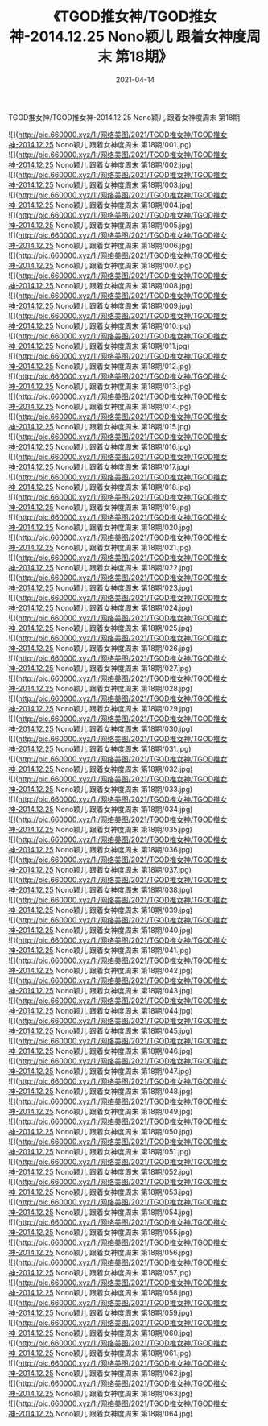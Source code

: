 ﻿---
layout: post
title:  《TGOD推女神/TGOD推女神-2014.12.25 Nono颖儿 跟着女神度周末 第18期》
date:   2021-04-14
img: http://pic.660000.xyz/1:/网络美图/2021/TGOD推女神/TGOD推女神-2014.12.25 Nono颖儿 跟着女神度周末 第18期/000.jpg
categories: [美女, 清纯, 唯美]
---

TGOD推女神/TGOD推女神-2014.12.25 Nono颖儿 跟着女神度周末 第18期

 ![](http://pic.660000.xyz/1:/网络美图/2021/TGOD推女神/TGOD推女神-2014.12.25 Nono颖儿 跟着女神度周末 第18期/001.jpg) <br>![](http://pic.660000.xyz/1:/网络美图/2021/TGOD推女神/TGOD推女神-2014.12.25 Nono颖儿 跟着女神度周末 第18期/002.jpg) <br>![](http://pic.660000.xyz/1:/网络美图/2021/TGOD推女神/TGOD推女神-2014.12.25 Nono颖儿 跟着女神度周末 第18期/003.jpg) <br>![](http://pic.660000.xyz/1:/网络美图/2021/TGOD推女神/TGOD推女神-2014.12.25 Nono颖儿 跟着女神度周末 第18期/004.jpg) <br>![](http://pic.660000.xyz/1:/网络美图/2021/TGOD推女神/TGOD推女神-2014.12.25 Nono颖儿 跟着女神度周末 第18期/005.jpg) <br>![](http://pic.660000.xyz/1:/网络美图/2021/TGOD推女神/TGOD推女神-2014.12.25 Nono颖儿 跟着女神度周末 第18期/006.jpg) <br>![](http://pic.660000.xyz/1:/网络美图/2021/TGOD推女神/TGOD推女神-2014.12.25 Nono颖儿 跟着女神度周末 第18期/007.jpg) <br>![](http://pic.660000.xyz/1:/网络美图/2021/TGOD推女神/TGOD推女神-2014.12.25 Nono颖儿 跟着女神度周末 第18期/008.jpg) <br>![](http://pic.660000.xyz/1:/网络美图/2021/TGOD推女神/TGOD推女神-2014.12.25 Nono颖儿 跟着女神度周末 第18期/009.jpg) <br>![](http://pic.660000.xyz/1:/网络美图/2021/TGOD推女神/TGOD推女神-2014.12.25 Nono颖儿 跟着女神度周末 第18期/010.jpg) <br>![](http://pic.660000.xyz/1:/网络美图/2021/TGOD推女神/TGOD推女神-2014.12.25 Nono颖儿 跟着女神度周末 第18期/011.jpg) <br>![](http://pic.660000.xyz/1:/网络美图/2021/TGOD推女神/TGOD推女神-2014.12.25 Nono颖儿 跟着女神度周末 第18期/012.jpg) <br>![](http://pic.660000.xyz/1:/网络美图/2021/TGOD推女神/TGOD推女神-2014.12.25 Nono颖儿 跟着女神度周末 第18期/013.jpg) <br>![](http://pic.660000.xyz/1:/网络美图/2021/TGOD推女神/TGOD推女神-2014.12.25 Nono颖儿 跟着女神度周末 第18期/014.jpg) <br>![](http://pic.660000.xyz/1:/网络美图/2021/TGOD推女神/TGOD推女神-2014.12.25 Nono颖儿 跟着女神度周末 第18期/015.jpg) <br>![](http://pic.660000.xyz/1:/网络美图/2021/TGOD推女神/TGOD推女神-2014.12.25 Nono颖儿 跟着女神度周末 第18期/016.jpg) <br>![](http://pic.660000.xyz/1:/网络美图/2021/TGOD推女神/TGOD推女神-2014.12.25 Nono颖儿 跟着女神度周末 第18期/017.jpg) <br>![](http://pic.660000.xyz/1:/网络美图/2021/TGOD推女神/TGOD推女神-2014.12.25 Nono颖儿 跟着女神度周末 第18期/018.jpg) <br>![](http://pic.660000.xyz/1:/网络美图/2021/TGOD推女神/TGOD推女神-2014.12.25 Nono颖儿 跟着女神度周末 第18期/019.jpg) <br>![](http://pic.660000.xyz/1:/网络美图/2021/TGOD推女神/TGOD推女神-2014.12.25 Nono颖儿 跟着女神度周末 第18期/020.jpg) <br>![](http://pic.660000.xyz/1:/网络美图/2021/TGOD推女神/TGOD推女神-2014.12.25 Nono颖儿 跟着女神度周末 第18期/021.jpg) <br>![](http://pic.660000.xyz/1:/网络美图/2021/TGOD推女神/TGOD推女神-2014.12.25 Nono颖儿 跟着女神度周末 第18期/022.jpg) <br>![](http://pic.660000.xyz/1:/网络美图/2021/TGOD推女神/TGOD推女神-2014.12.25 Nono颖儿 跟着女神度周末 第18期/023.jpg) <br>![](http://pic.660000.xyz/1:/网络美图/2021/TGOD推女神/TGOD推女神-2014.12.25 Nono颖儿 跟着女神度周末 第18期/024.jpg) <br>![](http://pic.660000.xyz/1:/网络美图/2021/TGOD推女神/TGOD推女神-2014.12.25 Nono颖儿 跟着女神度周末 第18期/025.jpg) <br>![](http://pic.660000.xyz/1:/网络美图/2021/TGOD推女神/TGOD推女神-2014.12.25 Nono颖儿 跟着女神度周末 第18期/026.jpg) <br>![](http://pic.660000.xyz/1:/网络美图/2021/TGOD推女神/TGOD推女神-2014.12.25 Nono颖儿 跟着女神度周末 第18期/027.jpg) <br>![](http://pic.660000.xyz/1:/网络美图/2021/TGOD推女神/TGOD推女神-2014.12.25 Nono颖儿 跟着女神度周末 第18期/028.jpg) <br>![](http://pic.660000.xyz/1:/网络美图/2021/TGOD推女神/TGOD推女神-2014.12.25 Nono颖儿 跟着女神度周末 第18期/029.jpg) <br>![](http://pic.660000.xyz/1:/网络美图/2021/TGOD推女神/TGOD推女神-2014.12.25 Nono颖儿 跟着女神度周末 第18期/030.jpg) <br>![](http://pic.660000.xyz/1:/网络美图/2021/TGOD推女神/TGOD推女神-2014.12.25 Nono颖儿 跟着女神度周末 第18期/031.jpg) <br>![](http://pic.660000.xyz/1:/网络美图/2021/TGOD推女神/TGOD推女神-2014.12.25 Nono颖儿 跟着女神度周末 第18期/032.jpg) <br>![](http://pic.660000.xyz/1:/网络美图/2021/TGOD推女神/TGOD推女神-2014.12.25 Nono颖儿 跟着女神度周末 第18期/033.jpg) <br>![](http://pic.660000.xyz/1:/网络美图/2021/TGOD推女神/TGOD推女神-2014.12.25 Nono颖儿 跟着女神度周末 第18期/034.jpg) <br>![](http://pic.660000.xyz/1:/网络美图/2021/TGOD推女神/TGOD推女神-2014.12.25 Nono颖儿 跟着女神度周末 第18期/035.jpg) <br>![](http://pic.660000.xyz/1:/网络美图/2021/TGOD推女神/TGOD推女神-2014.12.25 Nono颖儿 跟着女神度周末 第18期/036.jpg) <br>![](http://pic.660000.xyz/1:/网络美图/2021/TGOD推女神/TGOD推女神-2014.12.25 Nono颖儿 跟着女神度周末 第18期/037.jpg) <br>![](http://pic.660000.xyz/1:/网络美图/2021/TGOD推女神/TGOD推女神-2014.12.25 Nono颖儿 跟着女神度周末 第18期/038.jpg) <br>![](http://pic.660000.xyz/1:/网络美图/2021/TGOD推女神/TGOD推女神-2014.12.25 Nono颖儿 跟着女神度周末 第18期/039.jpg) <br>![](http://pic.660000.xyz/1:/网络美图/2021/TGOD推女神/TGOD推女神-2014.12.25 Nono颖儿 跟着女神度周末 第18期/040.jpg) <br>![](http://pic.660000.xyz/1:/网络美图/2021/TGOD推女神/TGOD推女神-2014.12.25 Nono颖儿 跟着女神度周末 第18期/041.jpg) <br>![](http://pic.660000.xyz/1:/网络美图/2021/TGOD推女神/TGOD推女神-2014.12.25 Nono颖儿 跟着女神度周末 第18期/042.jpg) <br>![](http://pic.660000.xyz/1:/网络美图/2021/TGOD推女神/TGOD推女神-2014.12.25 Nono颖儿 跟着女神度周末 第18期/043.jpg) <br>![](http://pic.660000.xyz/1:/网络美图/2021/TGOD推女神/TGOD推女神-2014.12.25 Nono颖儿 跟着女神度周末 第18期/044.jpg) <br>![](http://pic.660000.xyz/1:/网络美图/2021/TGOD推女神/TGOD推女神-2014.12.25 Nono颖儿 跟着女神度周末 第18期/045.jpg) <br>![](http://pic.660000.xyz/1:/网络美图/2021/TGOD推女神/TGOD推女神-2014.12.25 Nono颖儿 跟着女神度周末 第18期/046.jpg) <br>![](http://pic.660000.xyz/1:/网络美图/2021/TGOD推女神/TGOD推女神-2014.12.25 Nono颖儿 跟着女神度周末 第18期/047.jpg) <br>![](http://pic.660000.xyz/1:/网络美图/2021/TGOD推女神/TGOD推女神-2014.12.25 Nono颖儿 跟着女神度周末 第18期/048.jpg) <br>![](http://pic.660000.xyz/1:/网络美图/2021/TGOD推女神/TGOD推女神-2014.12.25 Nono颖儿 跟着女神度周末 第18期/049.jpg) <br>![](http://pic.660000.xyz/1:/网络美图/2021/TGOD推女神/TGOD推女神-2014.12.25 Nono颖儿 跟着女神度周末 第18期/050.jpg) <br>![](http://pic.660000.xyz/1:/网络美图/2021/TGOD推女神/TGOD推女神-2014.12.25 Nono颖儿 跟着女神度周末 第18期/051.jpg) <br>![](http://pic.660000.xyz/1:/网络美图/2021/TGOD推女神/TGOD推女神-2014.12.25 Nono颖儿 跟着女神度周末 第18期/052.jpg) <br>![](http://pic.660000.xyz/1:/网络美图/2021/TGOD推女神/TGOD推女神-2014.12.25 Nono颖儿 跟着女神度周末 第18期/053.jpg) <br>![](http://pic.660000.xyz/1:/网络美图/2021/TGOD推女神/TGOD推女神-2014.12.25 Nono颖儿 跟着女神度周末 第18期/054.jpg) <br>![](http://pic.660000.xyz/1:/网络美图/2021/TGOD推女神/TGOD推女神-2014.12.25 Nono颖儿 跟着女神度周末 第18期/055.jpg) <br>![](http://pic.660000.xyz/1:/网络美图/2021/TGOD推女神/TGOD推女神-2014.12.25 Nono颖儿 跟着女神度周末 第18期/056.jpg) <br>![](http://pic.660000.xyz/1:/网络美图/2021/TGOD推女神/TGOD推女神-2014.12.25 Nono颖儿 跟着女神度周末 第18期/057.jpg) <br>![](http://pic.660000.xyz/1:/网络美图/2021/TGOD推女神/TGOD推女神-2014.12.25 Nono颖儿 跟着女神度周末 第18期/058.jpg) <br>![](http://pic.660000.xyz/1:/网络美图/2021/TGOD推女神/TGOD推女神-2014.12.25 Nono颖儿 跟着女神度周末 第18期/059.jpg) <br>![](http://pic.660000.xyz/1:/网络美图/2021/TGOD推女神/TGOD推女神-2014.12.25 Nono颖儿 跟着女神度周末 第18期/060.jpg) <br>![](http://pic.660000.xyz/1:/网络美图/2021/TGOD推女神/TGOD推女神-2014.12.25 Nono颖儿 跟着女神度周末 第18期/061.jpg) <br>![](http://pic.660000.xyz/1:/网络美图/2021/TGOD推女神/TGOD推女神-2014.12.25 Nono颖儿 跟着女神度周末 第18期/062.jpg) <br>![](http://pic.660000.xyz/1:/网络美图/2021/TGOD推女神/TGOD推女神-2014.12.25 Nono颖儿 跟着女神度周末 第18期/063.jpg) <br>![](http://pic.660000.xyz/1:/网络美图/2021/TGOD推女神/TGOD推女神-2014.12.25 Nono颖儿 跟着女神度周末 第18期/064.jpg) <br>
